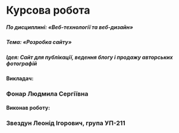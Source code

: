 # Курсова робота
##### По дисциплині: «Веб-технології та веб-дизайн»
##### Тема: «Розробка сайту»

##### Ідея: Сайт для публікації, ведення блогу і продажу авторських фотографій

#### Викладач:
### Фонар Людмила Сергіївна

#### Виконав роботу:
### Звездун Леонід Ігорович, група УП-211
